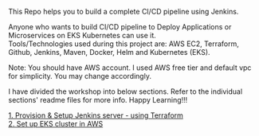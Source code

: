 This Repo helps you to build a complete CI/CD pipeline using Jenkins.

Anyone who wants to build CI/CD pipeline to Deploy Applications or Microservices on EKS Kubernetes can use it.  
Tools/Technologies used during this project are: AWS EC2, Terraform, Github, Jenkins, Maven, Docker, Helm and Kubernetes (EKS).  

Note: You should have AWS account. I used AWS free tier and default vpc for simplicity. You may change accordingly.  

I have divided the workshop into below sections. Refer to the individual sections' readme files for more info. Happy Learning!!!  

[1. Provision & Setup Jenkins server - using Terraform](https://github.com/SBK-DEMOS/CICD-project1/tree/main/1.%20Provision%20%26%20Setup%20Jenkins%20server)  
[2. Set up EKS cluster in AWS](https://github.com/SBK-DEMOS/CICD-project1/tree/main/2.%20Set%20up%20EKS%20cluster%20in%20AWS)



